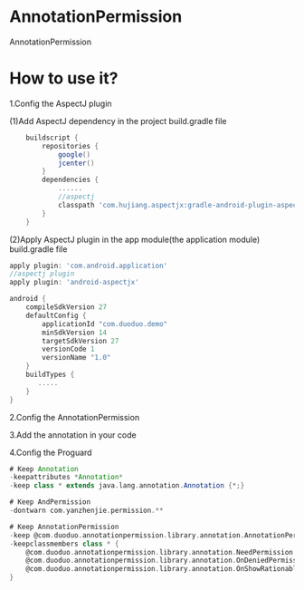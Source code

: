 # AnnotationPermission
AnnotationPermission

# How to use it?
1.Config the AspectJ plugin

(1)Add AspectJ dependency in the project build.gradle file
```groovy
    buildscript {
        repositories {
            google()
            jcenter()
        }
        dependencies {
            ......
            //aspectj
            classpath 'com.hujiang.aspectjx:gradle-android-plugin-aspectjx:2.0.4'
        }
    }
```
(2)Apply AspectJ plugin in the app module(the application module) build.gradle file
```groovy
apply plugin: 'com.android.application'
//aspectj plugin
apply plugin: 'android-aspectjx'

android {
    compileSdkVersion 27
    defaultConfig {
        applicationId "com.duoduo.demo"
        minSdkVersion 14
        targetSdkVersion 27
        versionCode 1
        versionName "1.0"
    }
    buildTypes {
       .....
    }
}
```
2.Config the AnnotationPermission

3.Add the annotation in your code

4.Config the Proguard
```groovy
# Keep Annotation
-keepattributes *Annotation*
-keep class * extends java.lang.annotation.Annotation {*;}

# Keep AndPermission
-dontwarn com.yanzhenjie.permission.**

# Keep AnnotationPermission
-keep @com.duoduo.annotationpermission.library.annotation.AnnotationPermission class * {*;}
-keepclassmembers class * {
    @com.duoduo.annotationpermission.library.annotation.NeedPermission <methods>;
    @com.duoduo.annotationpermission.library.annotation.OnDeniedPermission <methods>;
    @com.duoduo.annotationpermission.library.annotation.OnShowRationable <methods>;
}
```
